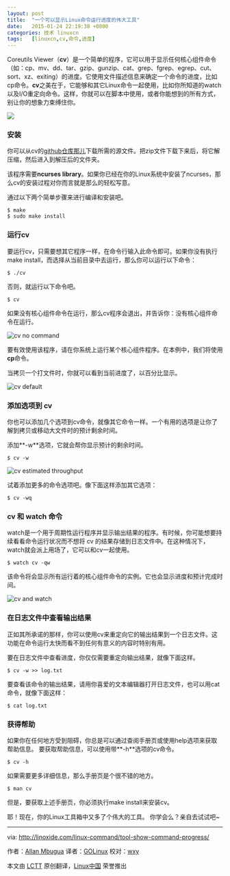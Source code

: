 ```yaml
---
layout: post
title:	"一个可以显示Linux命令运行进度的伟大工具"
date:	2015-01-24 22:19:38 +0800 
categories:	技术 linuxcn 
tags:	[linuxcn,cv,命令,进度]
---
```



Coreutils Viewer（**cv**）是一个简单的程序，它可以用于显示任何核心组件命令（如：cp、mv、dd、tar、gzip、gunzip、cat、grep、fgrep、egrep、cut、sort、xz、exiting）的进度。它使用文件描述信息来确定一个命令的进度，比如cp命令。**cv**之美在于，它能够和其它Linux命令一起使用，比如你所知道的watch以及I/O重定向命令。这样，你就可以在脚本中使用，或者你能想到的所有方式，别让你的想象力束缚住你。


![](/Asserts/Images//attachment/album/201501/24/221941p7k1tt1au71pp3fo.jpg)


### 安装


你可以从cv的[github仓库那儿](http://github.com/Xfennec/cv)下载所需的源文件。把zip文件下载下来后，将它解压缩，然后进入到解压后的文件夹。


该程序需要**ncurses library**。如果你已经在你的Linux系统中安装了ncurses，那么cv的安装过程对你而言就是那么的轻松写意。


通过以下两个简单步骤来进行编译和安装吧。



```
$ make
$ sudo make install

```

### 运行cv


要运行cv，只需要想其它程序一样，在命令行输入此命令即可。如果你没有执行make install，而选择从当前目录中去运行，那么你可以运行以下命令：



```
$ ./cv

```

否则，就运行以下命令吧。



```
$ cv

```

如果没有核心组件命令在运行，那么cv程序会退出，并告诉你：没有核心组件命令在运行。


![cv no command](/Asserts/Images//attachment/album/201501/24/221944m5wapc52wpbr35zi.png)


要有效使用该程序，请在你系统上运行某个核心组件程序。在本例中，我们将使用**cp**命令。


当拷贝一个打文件时，你就可以看到当前进度了，以百分比显示。


![cv default](/Asserts/Images//attachment/album/201501/24/221945fy3dyzessyd4deoy.png)


### 添加选项到 cv


你也可以添加几个选项到cv命令，就像其它命令一样。一个有用的选项是让你了解到拷贝或移动大文件时的预计剩余时间。


添加**-w**选项，它就会帮你显示预计的剩余时间。



```
$ cv -w

```

![cv estimated throughput](/Asserts/Images//attachment/album/201501/24/221946xja22atafaabajbf.png)


试着添加更多的命令选项吧。像下面这样添加其它选项：



```
$ cv -wq

```

### cv 和 watch 命令


watch是一个用于周期性运行程序并显示输出结果的程序。有时候，你可能想要持续看看命令运行状况而不想将 cv 的结果存储到日志文件中。在这种情况下，watch就会派上用场了，它可以和cv一起使用。



```
$ watch cv -qw

```

该命令将会显示所有运行着的核心组件命令的实例。它也会显示进度和预计完成时间。


![cv and watch](/Asserts/Images//attachment/album/201501/24/221948qmxvt2ptpqztttz2.png)


### 在日志文件中查看输出结果


正如其所承诺的那样，你可以使用cv来重定向它的输出结果到一个日志文件。这功能在命令运行太快而看不到任何有意义的内容时特别有用。


要在日志文件中查看进度，你仅仅需要重定向输出结果，就像下面这样。



```
$ cv -w >> log.txt

```

要查看该命令的输出结果，请用你喜爱的文本编辑器打开日志文件，也可以用cat命令，就像下面这样：



```
$ cat log.txt

```

### 获得帮助


如果你在任何地方受到阻碍，你总是可以通过查阅手册页或使用help选项来获取帮助信息。 要获取帮助信息，可以使用带**-h**选项的cv命令。



```
$ cv -h

```

如果需要更多详细信息，那么手册页是个很不错的地方。



```
$ man cv

```

但是，要获取上述手册页，你必须执行make install来安装cv。


耶！现在，你的Linux工具箱中又多了个伟大的工具。 你学会么？亲自去试试吧~




---


via: <http://linoxide.com/linux-command/tool-show-command-progress/>


作者：[Allan Mbugua](http://linoxide.com/author/allan/) 译者：[GOLinux](https://github.com/GOLinux) 校对：[wxy](https://github.com/wxy)


本文由 [LCTT](https://github.com/LCTT/TranslateProject) 原创翻译，[Linux中国](http://linux.cn/) 荣誉推出

